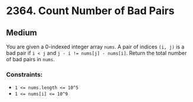 # 2364. Count Number of Bad Pairs

## Medium

You are given a 0-indexed integer array `nums`. A pair of indices `(i, j)` is a bad pair if `i < j` and
`j - i != nums[j] - nums[i]`. Return the total number of bad pairs in `nums`.

### Constraints:

- `1 <= nums.length <= 10^5`
- `1 <= nums[i] <= 10^9`
